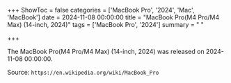 +++
ShowToc = false
categories = ['MacBook Pro', '2024', 'Mac', 'MacBook']
date = 2024-11-08 00:00:00
title = "MacBook Pro(M4 Pro/M4 Max) (14-inch, 2024)"
tags = ['MacBook Pro', '2024']
summary = " "

+++

The MacBook Pro(M4 Pro/M4 Max) (14-inch, 2024) was released on 2024-11-08 00:00:00.

Source: `https://en.wikipedia.org/wiki/MacBook_Pro`
